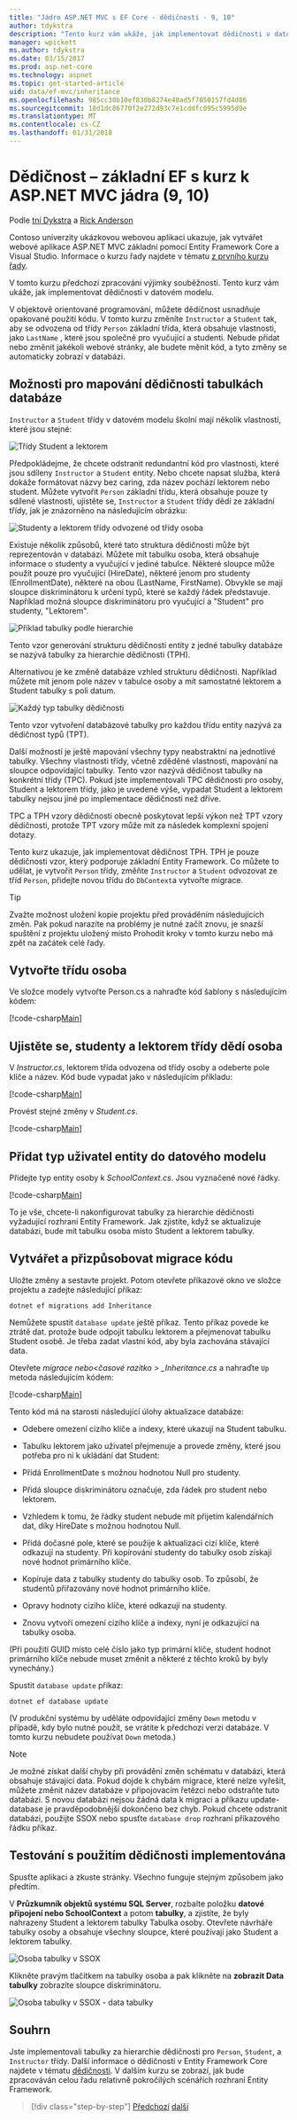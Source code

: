 ```yaml
---
title: "Jádro ASP.NET MVC s EF Core - dědičnosti - 9, 10"
author: tdykstra
description: "Tento kurz vám ukáže, jak implementovat dědičnosti v datovém modelu Entity Framework Core v aplikaci ASP.NET Core."
manager: wpickett
ms.author: tdykstra
ms.date: 03/15/2017
ms.prod: asp.net-core
ms.technology: aspnet
ms.topic: get-started-article
uid: data/ef-mvc/inheritance
ms.openlocfilehash: 985cc38b10ef830b8274e40ad5f7050157fd4d86
ms.sourcegitcommit: 18d1dc86770f2e272d93c7e1cddfc095c5995d9e
ms.translationtype: MT
ms.contentlocale: cs-CZ
ms.lasthandoff: 01/31/2018
---
```

# <a name="inheritance---ef-core-with-aspnet-core-mvc-tutorial-9-of-10"></a>Dědičnost – základní EF s kurz k ASP.NET MVC jádra (9, 10)

Podle [tní Dykstra](https://github.com/tdykstra) a [Rick Anderson](https://twitter.com/RickAndMSFT)

Contoso univerzity ukázkovou webovou aplikaci ukazuje, jak vytvářet webové aplikace ASP.NET MVC základní pomocí Entity Framework Core a Visual Studio. Informace o kurzu řady najdete v tématu [z prvního kurzu řady](intro.md).

V tomto kurzu předchozí zpracování výjimky souběžnosti. Tento kurz vám ukáže, jak implementovat dědičnosti v datovém modelu.

V objektově orientované programování, můžete dědičnost usnadňuje opakované použití kódu. V tomto kurzu změníte `Instructor` a `Student` tak, aby se odvozena od třídy `Person` základní třída, která obsahuje vlastnosti, jako `LastName` , které jsou společné pro vyučující a studenti. Nebude přidat nebo změnit jakékoli webové stránky, ale budete měnit kód, a tyto změny se automaticky zobrazí v databázi.

## <a name="options-for-mapping-inheritance-to-database-tables"></a>Možnosti pro mapování dědičnosti tabulkách databáze

`Instructor` a `Student` třídy v datovém modelu školní mají několik vlastností, které jsou stejné:

![Třídy Student a lektorem](inheritance/_static/no-inheritance.png)

Předpokládejme, že chcete odstranit redundantní kód pro vlastnosti, které jsou sdíleny `Instructor` a `Student` entity. Nebo chcete napsat služba, která dokáže formátovat názvy bez caring, zda název pochází lektorem nebo student. Můžete vytvořit `Person` základní třídu, která obsahuje pouze ty sdílené vlastnosti, ujistěte se, `Instructor` a `Student` třídy dědí ze základní třídy, jak je znázorněno na následujícím obrázku:

![Studenty a lektorem třídy odvozené od třídy osoba](inheritance/_static/inheritance.png)

Existuje několik způsobů, které tato struktura dědičnosti může být reprezentován v databázi. Můžete mít tabulku osoba, která obsahuje informace o studenty a vyučující v jediné tabulce. Některé sloupce může použít pouze pro vyučující (HireDate), některé jenom pro studenty (EnrollmentDate), některé na obou (LastName, FirstName). Obvykle se mají sloupce diskriminátoru k určení typů, které se každý řádek představuje. Například možná sloupce diskriminátoru pro vyučující a "Student" pro studenty, "Lektorem".

![Příklad tabulky podle hierarchie](inheritance/_static/tph.png)

Tento vzor generování strukturu dědičnosti entity z jedné tabulky databáze se nazývá tabulky za hierarchie dědičnosti (TPH).

Alternativou je ke změně databáze vzhled strukturu dědičnosti. Například můžete mít jenom pole název v tabulce osoby a mít samostatné lektorem a Student tabulky s poli datum.

![Každý typ tabulky dědičnosti](inheritance/_static/tpt.png)

Tento vzor vytvoření databázové tabulky pro každou třídu entity nazývá za dědičnost typů (TPT).

Další možností je ještě mapování všechny typy neabstraktní na jednotlivé tabulky. Všechny vlastnosti třídy, včetně zděděné vlastnosti, mapování na sloupce odpovídající tabulky. Tento vzor nazývá dědičnost tabulky na konkrétní třídy (TPC). Pokud jste implementovali TPC dědičnosti pro osoby, Student a lektorem třídy, jako je uvedené výše, vypadat Student a lektorem tabulky nejsou jiné po implementace dědičnosti než dříve.

TPC a TPH vzory dědičnosti obecně poskytovat lepší výkon než TPT vzory dědičnosti, protože TPT vzory může mít za následek komplexní spojení dotazy.

Tento kurz ukazuje, jak implementovat dědičnost TPH. TPH je pouze dědičnosti vzor, který podporuje základní Entity Framework.  Co můžete to udělat, je vytvořit `Person` třídy, změňte `Instructor` a `Student` odvozovat ze tříd `Person`, přidejte novou třídu do `DbContext`a vytvořte migrace.

> [!TIP] 
> Zvažte možnost uložení kopie projektu před prováděním následujících změn.  Pak pokud narazíte na problémy je nutné začít znovu, je snazší spuštění z projektu uložený místo Prohodit kroky v tomto kurzu nebo má zpět na začátek celé řady.

## <a name="create-the-person-class"></a>Vytvořte třídu osoba

Ve složce modely vytvořte Person.cs a nahraďte kód šablony s následujícím kódem:

[!code-csharp[Main](intro/samples/cu/Models/Person.cs)]

## <a name="make-student-and-instructor-classes-inherit-from-person"></a>Ujistěte se, studenty a lektorem třídy dědí osoba

V *Instructor.cs*, lektorem třída odvozena od třídy osoby a odeberte pole klíče a název. Kód bude vypadat jako v následujícím příkladu:

[!code-csharp[Main](intro/samples/cu/Models/Instructor.cs?name=snippet_AfterInheritance&highlight=8)]

Provést stejné změny v *Student.cs*.

[!code-csharp[Main](intro/samples/cu/Models/Student.cs?name=snippet_AfterInheritance&highlight=8)]

## <a name="add-the-person-entity-type-to-the-data-model"></a>Přidat typ uživatel entity do datového modelu

Přidejte typ entity osoby k *SchoolContext.cs*. Jsou vyznačené nové řádky.

[!code-csharp[Main](intro/samples/cu/Data/SchoolContext.cs?name=snippet_AfterInheritance&highlight=19,30)]

To je vše, chcete-li nakonfigurovat tabulky za hierarchie dědičnosti vyžadující rozhraní Entity Framework. Jak zjistíte, když se aktualizuje databázi, bude mít tabulku osoba místo Student a lektorem tabulky.

## <a name="create-and-customize-migration-code"></a>Vytvářet a přizpůsobovat migrace kódu

Uložte změny a sestavte projekt. Potom otevřete příkazové okno ve složce projektu a zadejte následující příkaz:

```console
dotnet ef migrations add Inheritance
```

Nemůžete spustit `database update` ještě příkaz. Tento příkaz povede ke ztrátě dat. protože bude odpojit tabulku lektorem a přejmenovat tabulku Student osobě. Je třeba zadat vlastní kód, aby byla zachována stávající data.

Otevřete *migrace nebo\<časové razítko > _Inheritance.cs* a nahraďte `Up` metoda následujícím kódem:

[!code-csharp[Main](intro/samples/cu/Migrations/20170216215525_Inheritance.cs?name=snippet_Up)]

Tento kód má na starosti následující úlohy aktualizace databáze:

* Odebere omezení cizího klíče a indexy, které ukazují na Student tabulku.

* Tabulku lektorem jako uživatel přejmenuje a provede změny, které jsou potřeba pro ni k ukládání dat Student:

* Přidá EnrollmentDate s možnou hodnotou Null pro studenty.

* Přidá sloupce diskriminátoru označuje, zda řádek pro student nebo lektorem.

* Vzhledem k tomu, že řádky student nebude mít přijetím kalendářních dat, díky HireDate s možnou hodnotou Null.

* Přidá dočasné pole, které se použije k aktualizaci cizí klíče, které odkazují na studenty. Při kopírování studenty do tabulky osob získají nové hodnot primárního klíče.

* Kopíruje data z tabulky studenty do tabulky osob. To způsobí, že studentů přiřazovány nové hodnot primárního klíče.

* Opravy hodnoty cizího klíče, které odkazují na studenty.

* Znovu vytvoří omezení cizího klíče a indexy, nyní je odkazující na tabulky osoba.

(Při použití GUID místo celé číslo jako typ primární klíče, student hodnot primárního klíče nebude muset změnit a některé z těchto kroků by byly vynechány.)

Spustit `database update` příkaz:

```console
dotnet ef database update
```

(V produkční systému by uděláte odpovídající změny `Down` metodu v případě, kdy bylo nutné použít, se vrátíte k předchozí verzi databáze. V tomto kurzu nebudete používat `Down` metoda.)

> [!NOTE] 
> Je možné získat další chyby při provádění změn schématu v databázi, která obsahuje stávající data. Pokud dojde k chybám migrace, které nelze vyřešit, můžete změnit název databáze v připojovacím řetězci nebo odstraňte tuto databázi. S novou databázi nejsou žádná data k migraci a příkazu update-database je pravděpodobnější dokončeno bez chyb. Pokud chcete odstranit databázi, použijte SSOX nebo spusťte `database drop` rozhraní příkazového řádku příkaz.

## <a name="test-with-inheritance-implemented"></a>Testování s použitím dědičnosti implementována

Spusťte aplikaci a zkuste stránky. Všechno funguje stejným způsobem jako předtím.

V **Průzkumník objektů systému SQL Server**, rozbalte položku **datové připojení nebo SchoolContext** a potom **tabulky**, a zjistíte, že byly nahrazeny Student a lektorem tabulky Tabulka osoby. Otevřete návrháře tabulky osoby a obsahuje všechny sloupce, které používají jako Student a lektorem tabulky.

![Osoba tabulky v SSOX](inheritance/_static/ssox-person-table.png)

Klikněte pravým tlačítkem na tabulky osoba a pak klikněte na **zobrazit Data tabulky** zobrazíte sloupce diskriminátoru.

![Osoba tabulky v SSOX - data tabulky](inheritance/_static/ssox-person-data.png)

## <a name="summary"></a>Souhrn

Jste implementovali tabulky za hierarchie dědičnosti pro `Person`, `Student`, a `Instructor` třídy. Další informace o dědičnosti v Entity Framework Core najdete v tématu [dědičnosti](https://docs.microsoft.com/ef/core/modeling/inheritance). V dalším kurzu se zobrazí, jak bude zpracováván celou řadu relativně pokročilých scénářích rozhraní Entity Framework.

>[!div class="step-by-step"]
[Předchozí](concurrency.md)
[další](advanced.md)  
